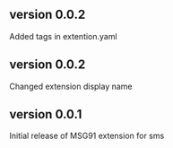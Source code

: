 ## version 0.0.2
Added tags in extention.yaml
## version 0.0.2
Changed extension display name
## version 0.0.1
Initial release of MSG91 extension for sms